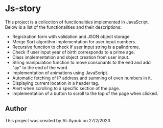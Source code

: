 <h1>Js-story</h1>
    <p>This project is a collection of functionalities implemented in JavaScript. Below is a list of the functionalities
        and their descriptions:</p>
    <ul>
        <li>Registration form with validation and JSON object storage.</li>
        <li>Merge Sort algorithm implementation for user input numbers.</li>
        <li>Recursive function to check if user input string is a palindrome.</li>
        <li>Check if user input year of birth corresponds to a prime age.</li>
        <li>Class implementation and object creation from user input.</li>
        <li>String manipulation function to move consonants to the end and add "ay" to the end of the word.</li>
        <li>Implementation of animations using JavaScript.</li>
        <li>Automatic fetching of IP address and summing of even numbers in it.</li>
        <li>Displaying current location in a header tag.</li>
        <li>Alert when scrolling to a specific section of the page.</li>
        <li>Implementation of a button to scroll to the top of the page when clicked.</li>
    </ul>
    <h2>Author</h2>
    <p>This project was created by Ali Ayoub on 27/2/2023.</p>
</div>

